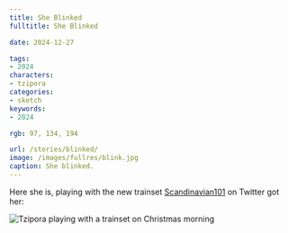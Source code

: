 ```yaml
---
title: She Blinked
fulltitle: She Blinked

date: 2024-12-27

tags:
- 2024
characters:
- tzipora
categories:
- sketch
keywords:
- 2024

rgb: 97, 134, 194

url: /stories/blinked/
image: /images/fullres/blink.jpg
caption: She blinked.
---
```

Here she is, playing with the new trainset [Scandinavian101](https://x.com/Scan_101) on Twitter got her:

![Tzipora playing with a trainset on Christmas morning](/images/fullres/fanart/scandinavian101.jpg)